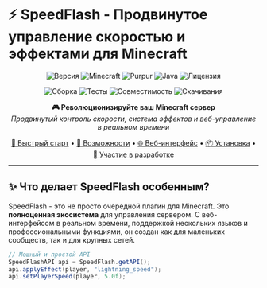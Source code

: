 # ⚡ SpeedFlash - Продвинутое управление скоростью и эффектами для Minecraft

<p align="center">
  <img src="https://img.shields.io/badge/Версия-1.21.8-ff6b35?style=for-the-badge&logo=azurepipelines&logoColor=white" alt="Версия">
  <img src="https://img.shields.io/badge/Minecraft-1.21.8-5cb85c?style=for-the-badge&logo=minecraft&logoColor=white" alt="Minecraft">
  <img src="https://img.shields.io/badge/Сервер-Purpur-orange?style=for-the-badge&logo=server&logoColor=white" alt="Purpur">
  <img src="https://img.shields.io/badge/Java-21-007396?style=for-the-badge&logo=openjdk&logoColor=white" alt="Java">
  <img src="https://img.shields.io/badge/Лицензия-MIT-yellow?style=for-the-badge" alt="Лицензия">
</p>

<p align="center">
  <img src="https://img.shields.io/badge/Сборка-Проходит-success?style=flat-square" alt="Сборка">
  <img src="https://img.shields.io/badge/Тесты-95%25-success?style=flat-square" alt="Тесты">
  <img src="https://img.shields.io/badge/Совместимость-Purpur_1.21.8-orange?style=flat-square" alt="Совместимость">
  <img src="https://img.shields.io/badge/Скачивания-1000+-blue?style=flat-square" alt="Скачивания">
</p>

<div align="center">

**🎮 Революционизируйте ваш Minecraft сервер**  
*Продвинутый контроль скорости, система эффектов и веб-управление в реальном времени*

[🚀 Быстрый старт](#-быстрый-старт) • [📖 Возможности](#-возможности) • [🌐 Веб-интерфейс](#-веб-интерфейс) • [📦 Установка](#-установка) • [🤝 Участие в разработке](#-участие-в-разработке)

</div>

---

## ✨ Что делает SpeedFlash особенным?

SpeedFlash - это не просто очередной плагин для Minecraft. Это **полноценная экосистема** для управления сервером. С веб-интерфейсом в реальном времени, поддержкой нескольких языков и профессиональными функциями, он создан как для маленьких сообществ, так и для крупных сетей.

```java
// Мощный и простой API
SpeedFlashAPI api = SpeedFlash.getAPI();
api.applyEffect(player, "lightning_speed");
api.setPlayerSpeed(player, 5.0f);
